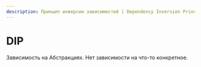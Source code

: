 ```yaml
---
description: Принцип инверсии зависимостей | Dependency Inversion Principle | DIP
---
```


# DIP

 Зависимость на Абстракциях. Нет зависимости на что-то конкретное.

